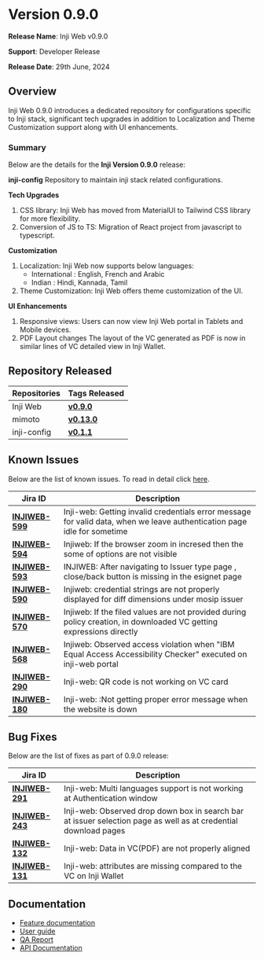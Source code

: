 # Version 0.9.0

**Release Name**: Inji Web v0.9.0

**Support**: Developer Release

**Release Date**: 29th June, 2024

## **Overview** <a href="#overview" id="overview"></a>

Inji Web 0.9.0 introduces a dedicated repository for configurations specific to Inji stack, significant tech upgrades in addition to Localization and Theme Customization support along with UI enhancements.

### **Summary**

Below are the details for the **Inji Version 0.9.0** release:

**inji-config** Repository to maintain inji stack related configurations.

**Tech Upgrades**

1. CSS library: Inji Web has moved from MaterialUI to Tailwind CSS library for more flexibility.
2. Conversion of JS to TS: Migration of React project from javascript to typescript.

**Customization**

1. Localization: Inji Web now supports below languages:
   * International : English, French and Arabic
   * Indian : Hindi, Kannada, Tamil
2. Theme Customization: Inji Web offers theme customization of the UI.

**UI Enhancements**

1. Responsive views: Users can now view Inji Web portal in Tablets and Mobile devices.
2. PDF Layout changes The layout of the VC generated as PDF is now in similar lines of VC detailed view in Inji Wallet.

## Repository Released

| **Repositories** | **Tags Released**                                                      |
| ---------------- | ---------------------------------------------------------------------- |
| Inji Web         | [**v0.9.0**](https://github.com/mosip/inji-web/releases/tag/v0.9.0)    |
| mimoto           | [**v0.13.0**](https://github.com/mosip/mimoto/releases/tag/v0.13.0)    |
| inji-config      | [**v0.1.1**](https://github.com/mosip/inji-config/releases/tag/v0.1.1) |

## Known Issues <a href="#known-issues" id="known-issues"></a>

Below are the list of known issues. To read in detail click [here](https://mosip.atlassian.net/issues/?jql=project%3D%22Inji%20Web%22%20and%20type%20in%20%28bug%29%20and%20status%20not%20in%20%28closed%2C%20canceled%29%20order%20by%20created%20DESC).

| **Jira ID**                                                       | **Description**                                                                                                         |
| ----------------------------------------------------------------- | ----------------------------------------------------------------------------------------------------------------------- |
| [**INJIWEB-599**](https://mosip.atlassian.net/browse/INJIWEB-599) | Inji-web: Getting invalid credentials error message for valid data, when we leave authentication page idle for sometime |
| [**INJIWEB-594**](https://mosip.atlassian.net/browse/INJIWEB-594) | Injiweb: If the browser zoom in incresed then the some of options are not visible                                       |
| [**INJIWEB-593**](https://mosip.atlassian.net/browse/INJIWEB-593) | INJIWEB: After navigating to Issuer type page , close/back button is missing in the esignet page                        |
| [**INJIWEB-590**](https://mosip.atlassian.net/browse/INJIWEB-590) | Injiweb: credential strings are not properly displayed for diff dimensions under mosip issuer                           |
| [**INJIWEB-570**](https://mosip.atlassian.net/browse/INJIWEB-570) | Injiweb: If the filed values are not provided during policy creation, in downloaded VC getting expressions directly     |
| [**INJIWEB-568**](https://mosip.atlassian.net/browse/INJIWEB-568) | Injiweb: Observed access violation when "IBM Equal Access Accessibility Checker" executed on inji-web portal            |
| [**INJIWEB-290**](https://mosip.atlassian.net/browse/INJIWEB-290) | Inji-web: QR code is not working on VC card                                                                             |
| [**INJIWEB-180**](https://mosip.atlassian.net/browse/INJIWEB-180) | Inji-web: :Not getting proper error message when the website is down                                                    |

## Bug Fixes <a href="#bug-fixes" id="bug-fixes"></a>

Below are the list of fixes as part of 0.9.0 release:

| **Jira ID**                                                       | **Description**                                                                                                 |
| ----------------------------------------------------------------- | --------------------------------------------------------------------------------------------------------------- |
| [**INJIWEB-291**](https://mosip.atlassian.net/browse/INJIWEB-291) | Inji-web: Multi languages support is not working at Authentication window                                       |
| [**INJIWEB-243**](https://mosip.atlassian.net/browse/INJIWEB-243) | Inji-web: Observed drop down box in search bar at issuer selection page as well as at credential download pages |
| [**INJIWEB-132**](https://mosip.atlassian.net/browse/INJIWEB-132) | Inji-web: Data in VC(PDF) are not properly aligned                                                              |
| [**INJIWEB-131**](https://mosip.atlassian.net/browse/INJIWEB-131) | Inji-web: attributes are missing compared to the VC on Inji Wallet                                              |

## Documentation <a href="#documentation" id="documentation"></a>

* [Feature documentation](https://docs.mosip.io/inji/inji-web/functional-overview/features)
* [User guide](https://docs.mosip.io/inji/inji-web/functional-overview/end-user-guide)
* [QA Report](https://docs.mosip.io/inji/inji-web/inji-web/version-0.9.0/test-report)
* [API Documentation](https://docs.mosip.io/inji/inji-web/technical-overview/backend-services/mimoto-bff)
